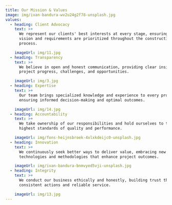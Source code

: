 ```yaml
---
title: Our Mission & Values
image: img/ivan-bandura-wv2u24g2f78-unsplash.jpg
values:
  - heading: Client Advocacy
    text: >+
      We represent our clients' best interests at every stage, ensuring their
      vision and requirements are prioritized throughout the construction
      process.

    imageUrl: img/11.jpg
  - heading: Transparency
    text: >+
      We believe in open and honest communication, providing clear insights into
      project progress, challenges, and opportunities.

    imageUrl: img/3.jpg
  - heading: Expertise
    text: >+
      Our team brings specialized knowledge and experience to every project,
      ensuring informed decision-making and optimal outcomes.

    imageUrl: img/14.jpg
  - heading: Accountability
    text: >+
      We take ownership of our responsibilities and hold ourselves to the
      highest standards of quality and performance.

    imageUrl: img/fons-heijnsbroek-4xlxkdeijc0-unsplash.jpg
  - heading: Innovation
    text: >+
      We continuously seek better ways to deliver value, embracing new
      technologies and methodologies that enhance project outcomes.

    imageUrl: img/ivan-bandura-bnmvyed5vji-unsplash.jpg
  - heading: Integrity
    text: >+
      We conduct our business ethically and honestly, building trust through
      consistent actions and reliable service.

    imageUrl: img/13.jpg
---
```

